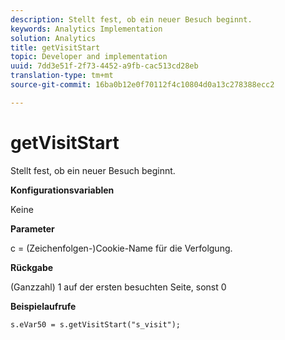 ```yaml
---
description: Stellt fest, ob ein neuer Besuch beginnt.
keywords: Analytics Implementation
solution: Analytics
title: getVisitStart
topic: Developer and implementation
uuid: 7dd3e51f-2f73-4452-a9fb-cac513cd28eb
translation-type: tm+mt
source-git-commit: 16ba0b12e0f70112f4c10804d0a13c278388ecc2

---
```



# getVisitStart

Stellt fest, ob ein neuer Besuch beginnt.

**Konfigurationsvariablen**

Keine

**Parameter**

c = (Zeichenfolgen-)Cookie-Name für die Verfolgung.

**Rückgabe**

(Ganzzahl) 1 auf der ersten besuchten Seite, sonst 0

**Beispielaufrufe**

```
s.eVar50 = s.getVisitStart("s_visit");
```

